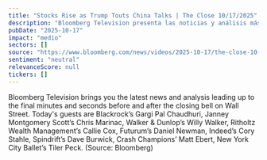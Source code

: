 ```yaml
---
title: "Stocks Rise as Trump Touts China Talks | The Close 10/17/2025"
description: "Bloomberg Television presenta las noticias y análisis más recientes en el mercado de valores antes y después de la campanada de cierre en Wall Street. Hoy, los invitados son Gargi Pal Chaudhuri de Blackrock, Chris Marinac de Janney Montgomery Scott, Willy Walker de Walker & Dunlop, Callie Cox de Ritholtz Wealth Management, Daniel Newman de Futurum, Cory Stahle de Indeed, Dave Burwick de Spindrift, Matt Ebert de Crash Champions y Tiler Peck del New York City Ballet. (Fuente: Bloomberg)"
pubDate: "2025-10-17"
impact: "medio"
sectors: []
source: "https://www.bloomberg.com/news/videos/2025-10-17/the-close-10-17-2025-video"
sentiment: "neutral"
relevanceScore: null
tickers: []
---
```


Bloomberg Television brings you the latest news and analysis leading up to the final minutes and seconds before and after the closing bell on Wall Street. Today's guests are Blackrock’s Gargi Pal Chaudhuri, Janney Montgomery Scott’s Chris Marinac, Walker & Dunlop’s Willy Walker, Ritholtz Wealth Management’s Callie Cox, Futurum’s Daniel Newman, Indeed’s Cory Stahle, Spindrift’s Dave Burwick, Crash Champions’ Matt Ebert, New York City Ballet’s Tiler Peck. (Source: Bloomberg)
